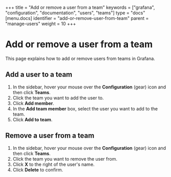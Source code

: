 +++
title = "Add or remove a user from a team"
keywords = ["grafana", "configuration", "documentation", "users",
"teams"]
type = "docs"
[menu.docs]
identifier = "add-or-remove-user-from-team"
parent = "manage-users"
weight = 10
+++

# Add or remove a user from a team

This page explains how to add or remove users from teams in Grafana.

## Add a user to a team

1. In the sidebar, hover your mouse over the **Configuration** (gear) icon and then click **Teams**.
1. Click the team you want to add the user to.
1. Click **Add member**.
1. In the **Add team member** box, select the user you want to add to the team.
1. Click **Add to team**.

## Remove a user from a team

1. In the sidebar, hover your mouse over the **Configuration** (gear) icon and then click **Teams**.
1. Click the team you want to remove the user from.
1. Click **X** to the right of the user's name.
1. Click **Delete** to confirm.
